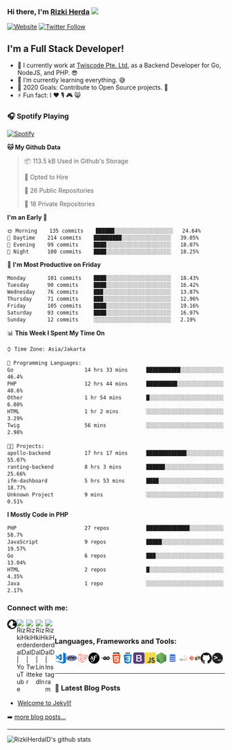 ### Hi there, I'm [Rizki Herda][website] <img src="https://media.giphy.com/media/hvRJCLFzcasrR4ia7z/giphy.gif" width="25px">
[![Website](https://img.shields.io/website?label=RizkiHerdaID&style=for-the-badge&url=https%3A%2F%2Frizkiherdaid.github.io)](https://rizkiherdaid.github.io/)
[![Twitter Follow](https://img.shields.io/twitter/follow/RizkiHerdaID?color=1DA1F2&logo=twitter&style=for-the-badge)](https://twitter.com/intent/follow?original_referer=https%3A%2F%2Fgithub.com%2FRizkiHerdaID&screen_name=RizkiHerdaID)


## I'm a Full Stack Developer!

- 🔭 I currently work at [Twiscode Pte. Ltd.][twiscode] as a Backend Developer for Go, NodeJS, and PHP. 😎
- 🌱 I’m currently learning everything. 😅
- 🥅 2020 Goals: Contribute to Open Source projects. 🤩
- ⚡ Fun fact: I ❤ 🎙 🎮 😸

### 🎧 Spotify Playing
[![Spotify](https://spotify-now-playing-rizkiherdaid.vercel.app/api/spotify-playing)](https://open.spotify.com/user/ps3spo8ojmpnslkqhyko8b79g)

<!--START_SECTION:waka-->
**🐱 My Github Data** 

> 📦 113.5 kB Used in Github's Storage 
 > 
> 💼 Opted to Hire
 > 
> 📜 26 Public Repositories
 > 
> 🔑 18 Private Repositories 

**I'm an Early 🐤** 

```text
🌞 Morning    135 commits    ██████░░░░░░░░░░░░░░░░░░░   24.64% 
🌆 Daytime    214 commits    █████████░░░░░░░░░░░░░░░░   39.05% 
🌃 Evening    99 commits     ████░░░░░░░░░░░░░░░░░░░░░   18.07% 
🌙 Night      100 commits    ████░░░░░░░░░░░░░░░░░░░░░   18.25%

```
📅 **I'm Most Productive on Friday** 

```text
Monday       101 commits    ████░░░░░░░░░░░░░░░░░░░░░   18.43% 
Tuesday      90 commits     ████░░░░░░░░░░░░░░░░░░░░░   16.42% 
Wednesday    76 commits     ███░░░░░░░░░░░░░░░░░░░░░░   13.87% 
Thursday     71 commits     ███░░░░░░░░░░░░░░░░░░░░░░   12.96% 
Friday       105 commits    ████░░░░░░░░░░░░░░░░░░░░░   19.16% 
Saturday     93 commits     ████░░░░░░░░░░░░░░░░░░░░░   16.97% 
Sunday       12 commits     ░░░░░░░░░░░░░░░░░░░░░░░░░   2.19%

```


📊 **This Week I Spent My Time On** 

```text
⌚︎ Time Zone: Asia/Jakarta

💬 Programming Languages: 
Go                       14 hrs 33 mins      ███████████░░░░░░░░░░░░░░   46.4% 
PHP                      12 hrs 44 mins      ██████████░░░░░░░░░░░░░░░   40.6% 
Other                    1 hr 54 mins        █░░░░░░░░░░░░░░░░░░░░░░░░   6.08% 
HTML                     1 hr 2 mins         ░░░░░░░░░░░░░░░░░░░░░░░░░   3.29% 
Twig                     56 mins             ░░░░░░░░░░░░░░░░░░░░░░░░░   2.98%

🐱‍💻 Projects: 
apollo-backend           17 hrs 17 mins      █████████████░░░░░░░░░░░░   55.07% 
ranting-backend          8 hrs 3 mins        ██████░░░░░░░░░░░░░░░░░░░   25.66% 
ifm-dashboard            5 hrs 53 mins       ████░░░░░░░░░░░░░░░░░░░░░   18.77% 
Unknown Project          9 mins              ░░░░░░░░░░░░░░░░░░░░░░░░░   0.51%

```

**I Mostly Code in PHP** 

```text
PHP                      27 repos            ██████████████░░░░░░░░░░░   58.7% 
JavaScript               9 repos             █████░░░░░░░░░░░░░░░░░░░░   19.57% 
Go                       6 repos             ███░░░░░░░░░░░░░░░░░░░░░░   13.04% 
HTML                     2 repos             █░░░░░░░░░░░░░░░░░░░░░░░░   4.35% 
Java                     1 repo              ░░░░░░░░░░░░░░░░░░░░░░░░░   2.17%

```



<!--END_SECTION:waka-->

### Connect with me:

[<img align="left" alt="RizkiHerdaID" width="22px" src="https://raw.githubusercontent.com/iconic/open-iconic/master/svg/globe.svg" />][website]
[<img align="left" alt="RizkiHerdaID | YouTube" width="22px" src="https://cdn.jsdelivr.net/npm/simple-icons@v3/icons/youtube.svg" />][youtube]
[<img align="left" alt="RizkiHerdaID | Twitter" width="22px" src="https://cdn.jsdelivr.net/npm/simple-icons@v3/icons/twitter.svg" />][twitter]
[<img align="left" alt="RizkiHerdaID | LinkedIn" width="22px" src="https://cdn.jsdelivr.net/npm/simple-icons@v3/icons/linkedin.svg" />][linkedin]
[<img align="left" alt="RizkiHerdaID | Instagram" width="22px" src="https://cdn.jsdelivr.net/npm/simple-icons@v3/icons/instagram.svg" />][instagram]

<br />

### Languages, Frameworks and Tools:

[<img align="left" alt="Visual Studio Code" width="26px" src="https://raw.githubusercontent.com/github/explore/80688e429a7d4ef2fca1e82350fe8e3517d3494d/topics/visual-studio-code/visual-studio-code.png" />][website]
[<img align="left" alt="PHP" width="26px" src="https://raw.githubusercontent.com/github/explore/80688e429a7d4ef2fca1e82350fe8e3517d3494d/topics/php/php.png" />][website]
[<img align="left" alt="Laravel" width="26px" src="https://raw.githubusercontent.com/github/explore/80688e429a7d4ef2fca1e82350fe8e3517d3494d/topics/laravel/laravel.png" />][website]
[<img align="left" alt="Symfony" width="26px" src="https://raw.githubusercontent.com/github/explore/80688e429a7d4ef2fca1e82350fe8e3517d3494d/topics/symfony/symfony.png" />][website]
[<img align="left" alt="Go" width="26px" src="https://raw.githubusercontent.com/github/explore/80688e429a7d4ef2fca1e82350fe8e3517d3494d/topics/go/go.png" />][website]
[<img align="left" alt="HTML5" width="26px" src="https://raw.githubusercontent.com/github/explore/80688e429a7d4ef2fca1e82350fe8e3517d3494d/topics/html/html.png" />][website]
[<img align="left" alt="CSS3" width="26px" src="https://raw.githubusercontent.com/github/explore/80688e429a7d4ef2fca1e82350fe8e3517d3494d/topics/css/css.png" />][website]
[<img align="left" alt="Boostrap" width="26px" src="https://raw.githubusercontent.com/github/explore/80688e429a7d4ef2fca1e82350fe8e3517d3494d/topics/bootstrap/bootstrap.png" />][website]
[<img align="left" alt="JavaScript" width="26px" src="https://raw.githubusercontent.com/github/explore/80688e429a7d4ef2fca1e82350fe8e3517d3494d/topics/javascript/javascript.png" />][website]
[<img align="left" alt="Node.js" width="26px" src="https://raw.githubusercontent.com/github/explore/80688e429a7d4ef2fca1e82350fe8e3517d3494d/topics/nodejs/nodejs.png" />][website]
[<img align="left" alt="SQL" width="26px" src="https://raw.githubusercontent.com/github/explore/80688e429a7d4ef2fca1e82350fe8e3517d3494d/topics/sql/sql.png" />][website]
[<img align="left" alt="MySQL" width="26px" src="https://raw.githubusercontent.com/github/explore/80688e429a7d4ef2fca1e82350fe8e3517d3494d/topics/mysql/mysql.png" />][website]
[<img align="left" alt="Git" width="26px" src="https://raw.githubusercontent.com/github/explore/80688e429a7d4ef2fca1e82350fe8e3517d3494d/topics/git/git.png" />][website]
[<img align="left" alt="GitHub" width="26px" src="https://raw.githubusercontent.com/github/explore/78df643247d429f6cc873026c0622819ad797942/topics/github/github.png" />][website]
[<img align="left" alt="HTML5" width="26px" src="https://raw.githubusercontent.com/github/explore/80688e429a7d4ef2fca1e82350fe8e3517d3494d/topics/terminal/terminal.png" />][website]

<br />
<br />

---

### 📕 Latest Blog Posts

<!-- BLOG-POST-LIST:START -->
- [Welcome to Jekyll!](https://rizkiherdaid.github.io/jekyll/update/2020/08/14/welcome-to-jekyll.html)
<!-- BLOG-POST-LIST:END -->

➡️ [more blog posts...](https://rizkiherdaid.github.io)

---

![RizkiHerdaID's github stats](https://github-readme-stats.rizkiherdaid.vercel.app/api?username=RizkiHerdaID&count_private=true&show_icons=true)

[website]: https://rizkiherdaid.github.io
[twiscode]: https://twiscode.com
[twitter]: https://twitter.com/RizkiHerdaID
[youtube]: https://www.youtube.com/channel/UCUCmGb5NJcm3xWB4xDliZ_Q
[instagram]: https://instagram.com/RizkiHerdaID
[linkedin]: https://linkedin.com/in/RizkiHerdaID
